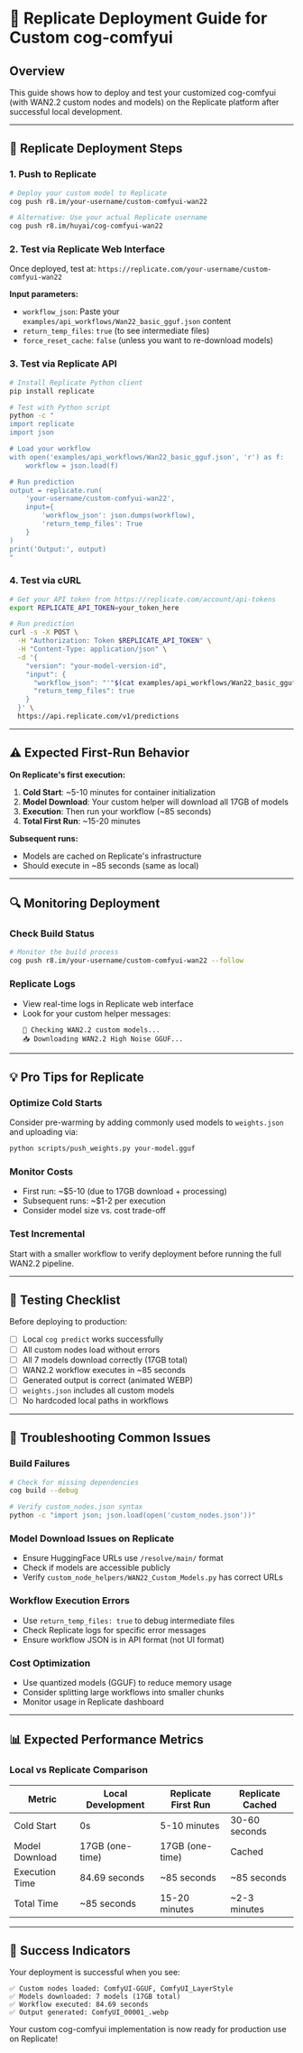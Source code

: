 # 🚀 Replicate Deployment Guide for Custom cog-comfyui

## Overview

This guide shows how to deploy and test your customized cog-comfyui (with WAN2.2 custom nodes and models) on the Replicate platform after successful local development.

---

## 🚀 Replicate Deployment Steps

### 1. Push to Replicate
```bash
# Deploy your custom model to Replicate
cog push r8.im/your-username/custom-comfyui-wan22

# Alternative: Use your actual Replicate username
cog push r8.im/huyai/cog-comfyui-wan22
```

### 2. Test via Replicate Web Interface
Once deployed, test at: `https://replicate.com/your-username/custom-comfyui-wan22`

**Input parameters:**
- `workflow_json`: Paste your `examples/api_workflows/Wan22_basic_gguf.json` content
- `return_temp_files`: `true` (to see intermediate files)
- `force_reset_cache`: `false` (unless you want to re-download models)

### 3. Test via Replicate API
```bash
# Install Replicate Python client
pip install replicate

# Test with Python script
python -c "
import replicate
import json

# Load your workflow
with open('examples/api_workflows/Wan22_basic_gguf.json', 'r') as f:
    workflow = json.load(f)

# Run prediction
output = replicate.run(
    'your-username/custom-comfyui-wan22',
    input={
        'workflow_json': json.dumps(workflow),
        'return_temp_files': True
    }
)
print('Output:', output)
"
```

### 4. Test via cURL
```bash
# Get your API token from https://replicate.com/account/api-tokens
export REPLICATE_API_TOKEN=your_token_here

# Run prediction
curl -s -X POST \
  -H "Authorization: Token $REPLICATE_API_TOKEN" \
  -H "Content-Type: application/json" \
  -d '{
    "version": "your-model-version-id",
    "input": {
      "workflow_json": "'"$(cat examples/api_workflows/Wan22_basic_gguf.json | tr -d '\n')"'",
      "return_temp_files": true
    }
  }' \
  https://api.replicate.com/v1/predictions
```

---

## ⚠️ Expected First-Run Behavior

**On Replicate's first execution:**
1. **Cold Start**: ~5-10 minutes for container initialization
2. **Model Download**: Your custom helper will download all 17GB of models
3. **Execution**: Then run your workflow (~85 seconds)
4. **Total First Run**: ~15-20 minutes

**Subsequent runs:**
- Models are cached on Replicate's infrastructure
- Should execute in ~85 seconds (same as local)

---

## 🔍 Monitoring Deployment

### Check Build Status
```bash
# Monitor the build process
cog push r8.im/your-username/custom-comfyui-wan22 --follow
```

### Replicate Logs
- View real-time logs in Replicate web interface
- Look for your custom helper messages:
  ```
  🚀 Checking WAN2.2 custom models...
  📥 Downloading WAN2.2 High Noise GGUF...
  ```

---

## 💡 Pro Tips for Replicate

### Optimize Cold Starts
Consider pre-warming by adding commonly used models to `weights.json` and uploading via:
```bash
python scripts/push_weights.py your-model.gguf
```

### Monitor Costs
- First run: ~$5-10 (due to 17GB download + processing)
- Subsequent runs: ~$1-2 per execution
- Consider model size vs. cost trade-off

### Test Incremental
Start with a smaller workflow to verify deployment before running the full WAN2.2 pipeline.

---

## 🧪 Testing Checklist

Before deploying to production:

- [ ] Local `cog predict` works successfully
- [ ] All custom nodes load without errors
- [ ] All 7 models download correctly (17GB total)
- [ ] WAN2.2 workflow executes in ~85 seconds
- [ ] Generated output is correct (animated WEBP)
- [ ] `weights.json` includes all custom models
- [ ] No hardcoded local paths in workflows

---

## 🚨 Troubleshooting Common Issues

### Build Failures
```bash
# Check for missing dependencies
cog build --debug

# Verify custom_nodes.json syntax
python -c "import json; json.load(open('custom_nodes.json'))"
```

### Model Download Issues on Replicate
- Ensure HuggingFace URLs use `/resolve/main/` format
- Check if models are accessible publicly
- Verify `custom_node_helpers/WAN22_Custom_Models.py` has correct URLs

### Workflow Execution Errors
- Use `return_temp_files: true` to debug intermediate files
- Check Replicate logs for specific error messages
- Ensure workflow JSON is in API format (not UI format)

### Cost Optimization
- Use quantized models (GGUF) to reduce memory usage
- Consider splitting large workflows into smaller chunks
- Monitor usage in Replicate dashboard

---

## 📊 Expected Performance Metrics

### Local vs Replicate Comparison
| Metric | Local Development | Replicate First Run | Replicate Cached |
|--------|------------------|-------------------|------------------|
| Cold Start | 0s | 5-10 minutes | 30-60 seconds |
| Model Download | 17GB (one-time) | 17GB (one-time) | Cached |
| Execution Time | 84.69 seconds | ~85 seconds | ~85 seconds |
| Total Time | ~85 seconds | 15-20 minutes | ~2-3 minutes |

---

## 🎯 Success Indicators

Your deployment is successful when you see:

```
✅ Custom nodes loaded: ComfyUI-GGUF, ComfyUI_LayerStyle
✅ Models downloaded: 7 models (17GB total)
✅ Workflow executed: 84.69 seconds
✅ Output generated: ComfyUI_00001_.webp
```

Your custom cog-comfyui implementation is now ready for production use on Replicate!